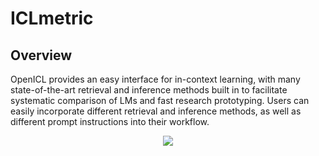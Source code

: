 # ICLmetric

## Overview
OpenICL provides an easy interface for in-context learning, with many state-of-the-art retrieval and inference methods built in to facilitate systematic comparison of LMs and fast research prototyping. Users can easily incorporate different retrieval and inference methods, as well as different prompt instructions into their workflow. 
<div align="center">
<img src="https://s1.ax1x.com/2023/03/07/ppZWjmt.jpg"  border="0" />
</div>
